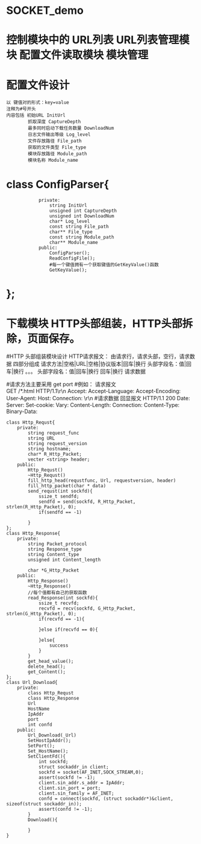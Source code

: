 # SOCKET_demo
# 控制模块中的 URL列表 URL列表管理模块 配置文件读取模块 模块管理
# 配置文件设计
    以 键值对的形式：key=value
    注释为#号开头
    内容包括 初始URL InitUrl
            抓取深度 CaptureDepth
            最多同时启动下载任务数量 DownloadNum
            日志文件输出等级 Log_level
            文件存放路径 File_path
            获取的文件类型 File_type
            模块存放路径 Module_path
            模块名称 Module_name
#            class ConfigParser{
                private:    
                    string InitUrl
                    unsigned int CaptureDepth
                    unsigned int DownloadNum
                    char* Log_level
                    const string File_path
                    char** File_type
                    const string Module_path
                    char** Module_name              
                public:
                    ConfigParser();
                    ReadConfigFile();
                    #每一个键值拥有一个获取键值的GetKeyValue()函数
                    GetKeyValue();
 #           };
 
# 下载模块 HTTP头部组装，HTTP头部拆除，页面保存。
#HTTP 头部组装模块设计
        HTTP请求报文： 由请求行，请求头部，空行，请求数据 四部分组成
        请求方法|空格|URL|空格|协议版本|回车|换行
        头部字段名：值|回车|换行
        。。。
        头部字段名：值|回车|换行
        回车|换行
        请求数据
        
#请求方法主要采用 get port
#例如：
  请求报文  
    GET /*.html HTTP/1.1\r\n
    Accept:
    Accept-Language:
    Accept-Encoding:
    User-Agent:
    Host:
    Connection:
    \r\n
    #请求数据
 回显报文
    HTTP/1.1 200
    Date:
    Server:
    Set-cookie:
    Vary:
    Content-Length:
    Connection:
    Content-Type:
    Binary-Data:
    
    class Http_Requst{
        private:
            string request_func
            string URL
            string request_version
            string hostname;
            char* R_Http_Packet;
            vecter <string> header;
        public:
            Http_Requst()
            ~Http_Requst()
            fill_http_head(requstfunc, Url, requestversion, header)
            fill_http_packet(char * data)
            send_requst(int sockfd){
                ssize_t sendfd;
                sendfd = send(sockfd, R_Http_Packet, strlen(R_Http_Packet), 0);
                if(sendfd == -1)
                    
            }
    };
    class Http_Response{
        private:
            string Packet_protocol
            string Response_type
            string Content_type
            unsigned int Content_length
            
            char *G_Http_Packet
        public:
            Http_Response()
            ~Http_Response()
            //每个值都有自己的获取函数
            read_Response(int sockfd){
                ssize_t recvfd;
                recvfd = recv(sockfd, G_Http_Packet, strlen(G_Http_Packet), 0);
                if(recvfd == -1){
                    
                }else if(recvfd == 0){
                    
                }else{
                    success
                }
            }
            get_head_value();
            delete_head();
            get_Content();
    };
    class Url_Download{
        private:
            class Http_Requst 
            class Http_Response
            Url
            HostName
            IpAddr
            port
            int confd
        public:
            Url_Download(_Url)
            SetHostIpAddr();
            SetPort();
            Set_HostName();
            SetClientFd(){
                int sockfd;
                struct sockaddr_in client;
                sockfd = socket(AF_INET,SOCK_STREAM,0);
                assert(sockfd != -1);
                client.sin_addr.s_addr = IpAddr;
                client.sin_port = port;
                client.sin_family = AF_INET;
                confd = connect(sockfd, (struct sockaddr*)&client, sizeof(struct sockaddr_in));
                assert(confd != -1);
            }
            Download(){
                
            }
    }